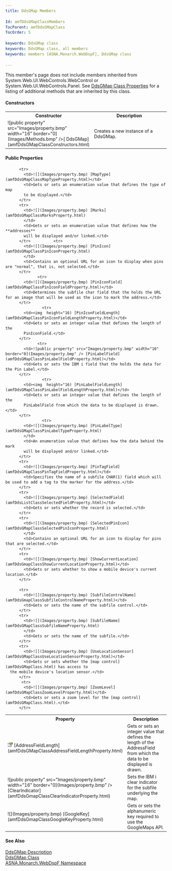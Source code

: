```yaml
---
title: DdsGMap Members

Id: amfDdsGMapClassMembers
TocParent: amfDdsGMapClass
TocOrder: 5

keywords: DdsGMap class
keywords: DdsGMap class, all members
keywords: members [ASNA.Monarch.WebDspF], DdsGMap class

---
```


This member's page does not include members inherited from System.Web.UI.WebControls.WebControl or System.Web.UI.WebControls.Panel. See [DdsGMap Class Properties](amfDdsGMapClassPropertiesMain.html) for a listing of additional methods that are inherited by this class.
<!-- start constructor table -->	

#### Constructors
<table class="mytable" cellspacing="0" cellpadding="4" width="90%">
          <colgroup>
            <col width="30%" />
            <col width="70%" />
          </colgroup>
          <tr>
            <th>Constructor</th>
            <th>Description</th>
          </tr>
<!-- end copy BUT put in extra div and end of table -->
          <tr>
            <td>![public property" src="Images/property.bmp" width="16" border="0](Images/Methods.bmp" />[
              DdsGMap](amfDdsGMapClassConstructors.html)
            </td>
            <td>Creates a new instance of a DdsGMap.</td>
          </tr>
</table>

<!-- start table -->	

#### Public Properties
<table class="mytable" cellspacing="0" cellpadding="4" width="90%">
          <colgroup>
            <col width="30%" />
            <col width="70%" />
          </colgroup>
          <tr>
            <th>Property</th>
            <th>Description</th>
          </tr>
<!-- end copy BUT put in extra div and end of table -->
          <tr>
            <td><img  height="16) [AddressField](amfDdsGMapClassAddressFieldProperty.html)</td>
            <td>Gets or sets the IFS location of the IBM i field from which the address 
	  data will be drawn.</td>
          </tr>
          <tr>
            <td><img  height="16" alt="public property" src="Images/property.bmp" width="16" border="0" /> [AddressFieldLength](amfDdsGMapClassAddressFieldLengthProperty.html)</td>
            <td>Gets or sets an integer value that defines the length of the 
			AddressField from which the data to be displayed is drawn.</td>
          </tr>
          <tr>
            <td>![public property" src="Images/property.bmp" width="16" border="0](Images/property.bmp" /> [ClearIndicator](amfDdsGmapClassClearIndicatorProperty.html)</td>
            <td>Sets the IBM i clear indicator for the subfile underlying the map.</td>
          </tr>
          <tr>
            <td>![](Images/property.bmp) [GoogleKey](amfDdsGmapClassGoogleKeyProperty.html)</td>
            <td>Gets or sets the alphanumeric key required to use the GoogleMaps 
			API.</td>
          </tr>

          <tr>
            <td>![](Images/property.bmp) [MapType](amfDdsGMapClassMapTypeProperty.html)</td>
            <td>Gets or sets an enumeration value that defines the type of map 
			to be displayed.</td>
          </tr>
          <tr>
            <td>![](Images/property.bmp) [Marks](amfDdsGMapClassMarksProperty.html)
            </td>
            <td>Gets or sets an enumeration value that defines how the **addresses**  
			will be displayed and/or linked.</td>
          </tr>          <tr>
            <td>![](Images/property.bmp) [PinIcon](amfDdsGMapClassPinIconProperty.html)
            </td>
            <td>Contains an optional URL for an icon to display when pins are "normal", that is, not selected.</td>
          </tr>
		  		  <tr>
            <td>![](Images/property.bmp) [PinIconField](amfDdsGMapClassPinIconFieldProperty.html)</td>
            <td>Determines the subfile char field that the holds the URL for an image that will be used as the icon to mark the address.</td>
          </tr>
		            <tr>
            <td><img  height="16) [PinIconFieldLength](amfDdsGMapClassPinIconFieldLengthProperty.html)</td>
            <td>Gets or sets an integer value that defines the length of the 
			PinIconField.</td>
          </tr>
		  		  <tr>
            <td>![public property" src="Images/property.bmp" width="16" border="0](Images/property.bmp" /> [PinLabelField](amfDdsGMapClassPinLabelFieldProperty.html)</td>
            <td>Gets or sets the IBM i field that the holds the data for the Pin Label.</td>
          </tr>
		            <tr>
            <td><img  height="16) [PinLabelFieldLength](amfDdsGMapClassPinLabelFieldLengthProperty.html)</td>
            <td>Gets or sets an integer value that defines the length of the 
			PinLabelField from which the data to be displayed is drawn.</td>
          </tr>
		            <tr>
            <td>![](Images/property.bmp) [PinLabelType](amfDdsGMapClassPinLabelTypeProperty.html)
            </td>
            <td>An enumeration value that defines how the data behind the mark 
			will be displayed and/or linked.</td>
          </tr>
		  <tr>
            <td>![](Images/property.bmp) [PinTagField](amfDdsGMapClassPinTagFieldProperty.html)</td>
            <td>Specifies the name of a subfile CHAR(1) field which will be used to add a tag to the marker for the address.</td>
          </tr>
		  <tr>
            <td>![](Images/property.bmp) [SelectedField](amfDdsListClassSelectedFieldProperty.html)</td>
            <td>Gets or sets whether the record is selected.</td>
          </tr>
		  <tr>
            <td>![](Images/property.bmp) [SelectedPinIcon](amfDdsGMapClassSelectedPinIconProperty.html)
            </td>
            <td>Contains an optional URL for an icon to display for pins that are selected.</td>
          </tr>
          <tr>
            <td>![](Images/property.bmp) [ShowCurrentLocation](amfDdsGmapClassShowCurrentLocationProperty.html)</td>
            <td>Gets or sets whether to show a mobile device's current location.</td>
          </tr>

          <tr>
            <td>![](Images/property.bmp) [SubfileControlName](amfDdsGmapClassSubfileControlNameProperty.html)</td>
            <td>Gets or sets the name of the subfile control.</td>
          </tr>
          <tr>
            <td>![](Images/property.bmp) [SubfileName](amfDdsGMapClassSubfileNameProperty.html)
            </td>
            <td>Gets or sets the name of the subfile.</td>
          </tr>
          <tr>
            <td>![](Images/property.bmp) [UseLocationSensor](amfDdsGMapClassUseLocationSensorProperty.html)</td>
            <td>Gets or sets whether the [map control](amfDdsGMapClass.html) has access to 
      the mobile device's location sensor.</td>
          </tr>
		   <tr>
            <td>![](Images/property.bmp) [ZoomLevel](amfDdsGMapClassZoomLevelProperty.html)</td>
            <td>Gets or sets a zoom level for the [map control](amfDdsGMapClass.html).</td>
          </tr>
</table>

<!-- start table -->	

#### See Also
[DdsGMap Description](amfUnderstandingMaps.html)<br /> [DdsGMap Class](amfDdsGMapClass.html) <br /> [ ASNA.Monarch.WebDspF Namespace](amfWebDspFNamespace.html) 
